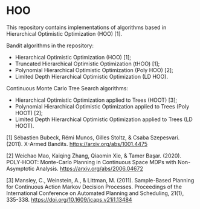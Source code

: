 # HOO

This repository contains implementations of algorithms based in Hierarchical Optimistic Optimization (HOO) [1].

Bandit algorithms in the repository:
- Hierarchical Optimistic Optimization (HOO) [1];
- Truncated Hierarchical Optimistic Optimization (tHOO) [1];
- Polynomial Hierarchical Optimistic Optimization (Poly HOO) [2];
- Limited Depth Hierarchical Optimistic Optimization (LD HOO).

Continuous Monte Carlo Tree Search algorithms:
- Hierarchical Optimistic Optimization applied to Trees (HOOT) [3];
- Polynomial Hierarchical Optimistic Optimization applied to Trees (Poly HOOT) [2];
- Limited Depth Hierarchical Optimistic Optimization applied to Trees (LD HOOT).

[1] Sébastien Bubeck, Rémi Munos, Gilles Stoltz, & Csaba Szepesvari. (2011). X-Armed Bandits. https://arxiv.org/abs/1001.4475

[2] Weichao Mao, Kaiqing Zhang, Qiaomin Xie, & Tamer Başar. (2020). POLY-HOOT: Monte-Carlo Planning in Continuous Space MDPs with Non-Asymptotic Analysis. https://arxiv.org/abs/2006.04672

[3] Mansley, C., Weinstein, A., & Littman, M. (2011). Sample-Based Planning for Continuous Action Markov Decision Processes. Proceedings of the International Conference on Automated Planning and Scheduling, 21(1), 335-338. https://doi.org/10.1609/icaps.v21i1.13484
